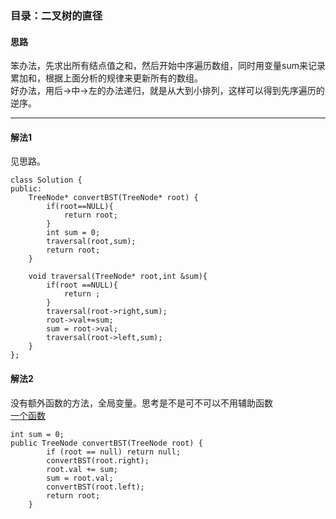### 目录：二叉树的直径
#### 思路
笨办法，先求出所有结点值之和，然后开始中序遍历数组，同时用变量sum来记录累加和，根据上面分析的规律来更新所有的数组。   
好办法，用后->中->左的办法递归，就是从大到小排列，这样可以得到先序遍历的逆序。

---
 
#### 解法1
见思路。

```  
class Solution {
public:
    TreeNode* convertBST(TreeNode* root) {
        if(root==NULL){
            return root;
        }
        int sum = 0;
        traversal(root,sum);
        return root;        
    }
    
    void traversal(TreeNode* root,int &sum){
        if(root ==NULL){
            return ;
        }
        traversal(root->right,sum);
        root->val+=sum;
        sum = root->val;
        traversal(root->left,sum);  
    }
};
```  

#### 解法2  
没有额外函数的方法，全局变量。思考是不是可不可以不用辅助函数   
[一个函数](https://leetcode.com/problems/convert-bst-to-greater-tree/discuss/100516/Java-Three-O(n)-Methods%3A-Recursive-Iterative-and-Morris-Traversal)  
      

```    
int sum = 0;
public TreeNode convertBST(TreeNode root) {
        if (root == null) return null;
        convertBST(root.right);
        root.val += sum;
        sum = root.val;
        convertBST(root.left);
        return root;
    }
```  


 



